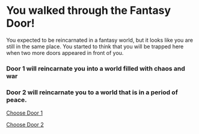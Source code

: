 # You walked through the Fantasy Door!

You expected to be reincarnated in a fantasy world, but it looks like you are still in the same place. You started to think that you will be trapped here when two more doors appeared in front of you.

### Door 1 will reincarnate you into a world filled with chaos and war
### Door 2 will reincarnate you to a world that is in a period of peace.

[Choose Door 1]()

[Choose Door 2]()
